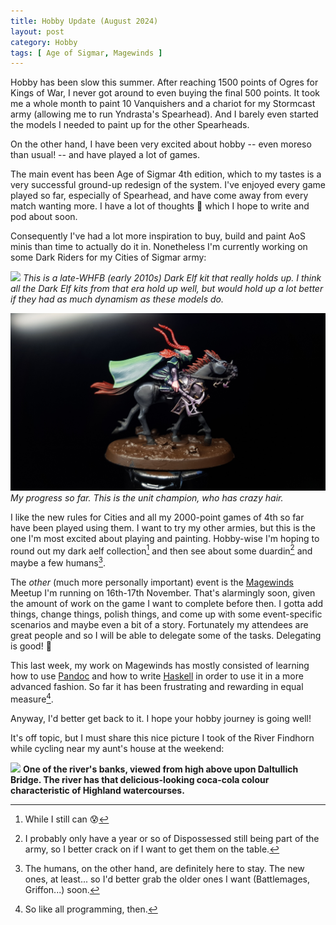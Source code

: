 ```yaml
---
title: Hobby Update (August 2024)
layout: post
category: Hobby
tags: [ Age of Sigmar, Magewinds ]
---
```


Hobby has been slow this summer. After reaching 1500 points of Ogres for Kings of War, I never got around to even buying the final 500 points. It took me a whole month to paint 10 Vanquishers and a chariot for my Stormcast army (allowing me to run Yndrasta's Spearhead). And I barely even started the models I needed to paint up for the other Spearheads. 

On the other hand, I have been very excited about hobby -- even moreso than usual! -- and have played a lot of games. 

The main event has been Age of Sigmar 4th edition, which to my tastes is a very successful ground-up redesign of the system. I've enjoyed every game played so far, especially of Spearhead, and have come away from every match wanting more. I have a lot of thoughts 🤔 which I hope to write and pod about soon. 

Consequently I've had a lot more inspiration to buy, build and paint AoS minis than time to actually do it in. Nonetheless I'm currently working on some Dark Riders for my Cities of Sigmar army:

![](/images/2024/08/dark-riders-primed.jpg)
*This is a late-WHFB (early 2010s) Dark Elf kit that really holds up. I think all the Dark Elf kits from that era hold up well, but would hold up a lot better if they had as much dynamism as these models do.*

![](/images/2024/08/dark-rider-champion-wip.jpg)
*My progress so far. This is the unit champion, who has crazy hair.*

I like the new rules for Cities and all my 2000-point games of 4th so far have been played using them. I want to try my other armies, but this is the one I'm most excited about playing and painting. Hobby-wise I'm hoping to round out my dark aelf collection[^1] and then see about some duardin[^2] and maybe a few humans[^3].

[^1]: While I still can 😰
[^2]: I probably only have a year or so of Dispossessed still being part of the army, so I better crack on if I want to get them on the table.
[^3]: The humans, on the other hand, are definitely here to stay. The new ones, at least... so I'd better grab the older ones I want (Battlemages, Griffon...) soon.

The *other* (much more personally important) event is the [Magewinds][mw] Meetup I'm running on 16th-17th November. That's alarmingly soon, given the amount of work on the game I want to complete before then. I gotta add things, change things, polish things, and come up with some event-specific scenarios and maybe even a bit of a story. Fortunately my attendees are great people and so I will be able to delegate some of the tasks. Delegating is good! 💪 

[mw]: https://www.magewinds.com/

This last week, my work on Magewinds has mostly consisted of learning how to use [Pandoc][pd] and how to write [Haskell][hs] in order to use it in a more advanced fashion. So far it has been frustrating and rewarding in equal measure[^4]. 

[pd]: https://pandoc.org/
[hs]: https://www.haskell.org/

[^4]: So like all programming, then.

Anyway, I'd better get back to it. I hope your hobby journey is going well! 

It's off topic, but I must share this nice picture I took of the River Findhorn while cycling near my aunt's house at the weekend:

![](/images/2024/08/river-findhorn.jpg)
**One of the river's banks, viewed from high above upon Daltullich Bridge. The river has that delicious-looking coca-cola colour characteristic of Highland watercourses.**
